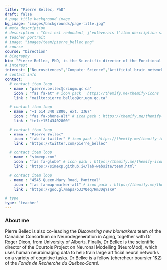 ```yaml
---
title: "Pierre Bellec, PhD"
draft: false
# page title background image
bg_image: "images/backgrounds/page-title.jpg"
# meta description
# description : "Ceci est redondant, j'enlèverais l'item description si cela ne fait pas trop laid."
# teacher portrait
# image: "images/team/pierre_bellec.png"
# course
course: "Direction"
# biography
bio: "Pierre Bellec, PhD, is the Scientific director of the Fonctional Neuroimaging Unit, Research Center of the Institut universitaire de gériatrie de Montréal, the principal investigator of the SIMEXP lab and an associate professor at the psychology department at the University of Montréal."
# interest
interest: ["Neurosciences","Computer Science","Artificial brain networks"]
# contact info
contact:
  # contact item loop
  - name : "pierre.bellec@criugm.qc.ca"
    icon : "fas fa-at" # icon pack : https://themify.me/themify-icons
    link : "mailto:pierre.bellec@criugm.qc.ca"

  # contact item loop
  - name : "+1 514 340 2800, ext. 3367"
    icon : "fas fa-phone-alt" # icon pack : https://themify.me/themify-icons
    link : "tel:+15143402800"

  # contact item loop
  - name : "Pierre Bellec"
    icon : "fab fa-twitter" # icon pack : https://themify.me/themify-icons
    link : "https://twitter.com/pierre_bellec"

  # contact item loop
  - name : "simexp.com"
    icon : "fas fa-globe" # icon pack : https://themify.me/themify-icons
    link : "https://simexp.github.io/lab-website/team.html"

  # contact item loop
  - name : "4545 Queen-Mary Road, Montreal"
    icon : "fas fa-map-marker-alt" # icon pack : https://themify.me/themify-icons
    link : "https://goo.gl/maps/oJZVQeq7Hm3DqYsKA"

# type
type: "teacher"
---
```


### About me

Pierre Bellec is also co-leading the *Discovering new biomarkers* team of the Canadian Consortium on Neurodegeneration in Aging, together with Dr Roger Dixon, from University of Alberta. Finally, Dr Bellec is the scientific director of the Courtois Project on Neuronal Modelling (NeuroMod), which uses human neuroimaging data to help train large artificial neural networks on a variety of cognitive tasks. Dr Bellec is a fellow (chercheur boursier 1&2) of the *Fonds de Recherche du Québec-Santé*.
